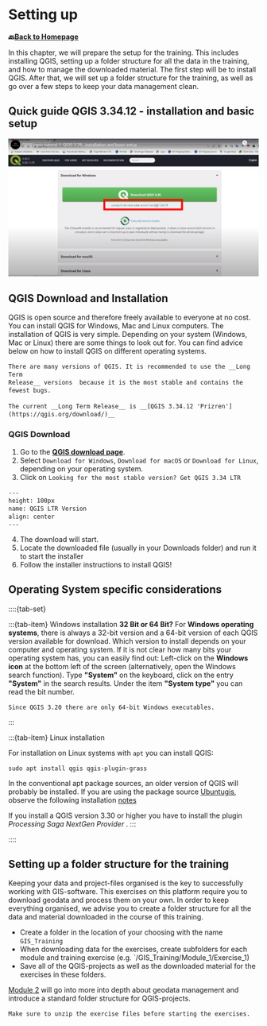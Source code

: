 # Setting up

__🔙[Back to Homepage](/content/intro.md)__

In this chapter, we will prepare the setup for the training. This includes installing QGIS, setting up a folder structure for all the data in the training, and how to manage the downloaded material. The first step will be to install QGIS. After that, we will set up a folder structure for the training, as well as go over a few steps to keep your data management clean.

## Quick guide QGIS 3.34.12 - installation and basic setup

[![QGIS 3.28 - installation and basic setup](/fig/image_QGIS_3.28_download.png)](https://www.youtube.com/watch?v=tSJMT96HsAo)

## QGIS Download and Installation

QGIS is open source and therefore freely available to everyone at no cost. You 
can install QGIS for Windows, Mac and Linux computers. The installation of QGIS 
is very simple. Depending on your system (Windows, Mac or Linux) there are some 
things to look out for. You can find advice below on how to install QGIS on 
different operating systems. 

```{Warning} 
There are many versions of QGIS. It is recommended to use the __Long Term 
Release__ versions  because it is the most stable and contains the fewest bugs.

The current __Long Term Release__ is __[QGIS 3.34.12 'Prizren'](https://qgis.org/download/)__
```

### QGIS Download

1. Go to the [__QGIS download page__](https://www.qgis.org/en/site/forusers/download.html).
2. Select `Download for Windows`, `Download for macOS` or `Download for Linux`, 
depending on your operating system.
3. Click on `Looking for the most stable version? Get QGIS 3.34 LTR`

```{figure} /fig/QGIS_download_LTR_version.png
---
height: 100px
name: QGIS LTR Version
align: center
---
```
4. The download will start.
5. Locate the downloaded file (usually in your Downloads folder) and run it to 
start the installer
6. Follow the installer instructions to install QGIS!

## Operating System specific considerations

::::{tab-set}

:::{tab-item} Windows installation
__32 Bit or 64 Bit?__
For __Windows operating systems__, there is always a 32-bit version and a 64-bit 
version of each QGIS version available for download. Which version to install 
depends on your computer and operating system. If it is not clear how many bits 
your operating system has, you can easily find out: Left-click on the __Windows 
icon__ at the bottom left of the screen (alternatively, open the Windows search 
function). Type __"System"__ on the keyboard, click on the entry __"System"__ in 
the search results. Under the item __"System type"__ you can read the bit number.

```{Note} 
Since QGIS 3.20 there are only 64-bit Windows executables.
```

:::

:::{tab-item} Linux installation

For installation on Linux systems with `apt` you can install QGIS:

```
sudo apt install qgis qgis-plugin-grass
```

In the conventional apt package sources, an older version of QGIS will probably 
be installed. If you are using the package source [Ubuntugis](https://launchpad.net/~ubuntugis/+archive/ubuntu/ppa), 
observe the following installation [notes](https://qgis.org/en/site/forusers/alldownloads.html#repositories)

If you install a QGIS version 3.30 or higher you have to install the plugin 
_Processing Saga NextGen Provider_ . 
:::

::::

## Setting up a folder structure for the training

Keeping your data and project-files organised is the key to successfully working with GIS-software. This exercises on this platform require you to download geodata and process them on your own. In order to keep everything organised, we advise you to create a folder structure for all the data and material downloaded in the course of this training.

- Create a folder in the location of your choosing with the name `GIS_Training` 
- When downloading data for the exercises, create subfolders for each module and training exercise (e.g. `/GIS_Training/Module_1/Exercise_1)
- Save all of the QGIS-projects as well as the downloaded material for the exercises in these folders. 



[Module 2](/content/Modul_2/en_qgis_geodata_concept.md) will go into more into depth about geodata management and introduce a standard folder structure for QGIS-projects. 

```{note}
Make sure to unzip the exercise files before starting the exercises. 
```



